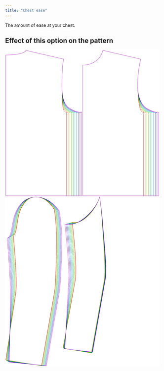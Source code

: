 ```yaml
---
title: "Chest ease"
---
```


The amount of ease at your chest.

## Effect of this option on the pattern

![This image shows the effect of this option by superimposing several variants that have a different value for this option](bent_chestease_sample.svg "Effect of this option on the pattern")
